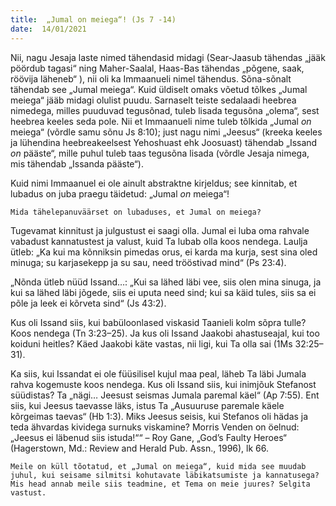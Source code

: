 ```yaml
---
title:  „Jumal on meiega“! (Js 7 -14)  
date:  14/01/2021  
---
```


Nii, nagu Jesaja laste nimed tähendasid midagi (Sear-Jaasub tähendas „jääk pöördub tagasi“ ning Maher-Saalal, Haas-Bas tähendas „põgene, saak, röövija läheneb“ ), nii oli ka Immaanueli nimel tähendus. Sõna-sõnalt tähendab see „Jumal meiega“. Kuid üldiselt omaks võetud tõlkes „Jumal meiega“ jääb midagi olulist puudu. Sarnaselt teiste sedalaadi heebrea nimedega, milles puuduvad tegusõnad, tuleb lisada tegusõna „olema“, sest heebrea keeles seda pole. Nii et Immaanueli nime tuleb tõlkida „Jumal _on_ meiega“ (võrdle samu sõnu Js 8:10); just nagu nimi „Jeesus“ (kreeka keeles ja lühendina heebreakeelsest Yehoshuast ehk Joosuast) tähendab „Issand _on_ pääste“, mille puhul tuleb taas tegusõna lisada (võrdle Jesaja nimega, mis tähendab „Issanda pääste“).

Kuid nimi Immaanuel ei ole ainult abstraktne kirjeldus; see kinnitab, et lubadus on juba praegu täidetud: „Jumal _on_ meiega“!

`Mida tähelepanuväärset on lubaduses, et Jumal on meiega?`

Tugevamat kinnitust ja julgustust ei saagi olla. Jumal ei luba oma rahvale vabadust kannatustest ja valust, kuid Ta lubab olla koos nendega. Laulja ütleb: „Ka kui ma kõnniksin pimedas orus, ei karda ma kurja, sest sina oled minuga; su karjasekepp ja su sau, need trööstivad mind“ (Ps 23:4).

„Nõnda ütleb nüüd Issand…: „Kui sa lähed läbi vee, siis olen mina sinuga, ja kui sa lähed läbi jõgede, siis ei uputa need sind; kui sa käid tules, siis sa ei põle ja leek ei kõrveta sind“ (Js 43:2).

Kus oli Issand siis, kui babüloonlased viskasid Taanieli kolm sõpra tulle? Koos nendega (Tn 3:23–25). Ja kus oli Issand Jaakobi ahastuseajal, kui too koiduni heitles? Käed Jaakobi käte vastas, nii ligi, kui Ta olla sai (1Ms 32:25–31).

Ka siis, kui Issandat ei ole füüsilisel kujul maa peal, läheb Ta läbi Jumala rahva kogemuste koos nendega. Kus oli Issand siis, kui inimjõuk Stefanost süüdistas? Ta „nägi… Jeesust seismas Jumala paremal käel“ (Ap 7:55). Ent siis, kui Jeesus taevasse läks, istus Ta „Ausuuruse paremale käele kõrgeimas taevas“ (Hb 1:3). Miks Jeesus seisis, kui Stefanos oli hädas ja teda ähvardas kividega surnuks viskamine? Morris Venden on öelnud: „Jeesus ei läbenud siis istuda!““ – Roy Gane, „God’s Faulty Heroes“ (Hagerstown, Md.: Review and Herald Pub. Assn., 1996), lk 66.

`Meile on küll tõotatud, et „Jumal on meiega“, kuid mida see muudab juhul, kui seisame silmitsi kohutavate läbikatsumiste ja kannatusega? Mis head annab meile siis teadmine, et Tema on meie juures? Selgita vastust.`